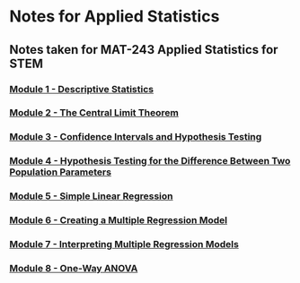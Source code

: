 # Notes for Applied Statistics
Notes taken for MAT-243 Applied Statistics for STEM
---
### [Module 1 - Descriptive Statistics](/Descriptive_Statistics/README.md)
### [Module 2 - The Central Limit Theorem](/The_Central_Limit_Theorem/README.md)
### [Module 3 - Confidence Intervals and Hypothesis Testing](/Confidence_Intervals_and_Hypothesis_Testing/README.md)
### [Module 4 - Hypothesis Testing for the Difference Between Two Population Parameters](/Hypothesis_Testing_for_the_Difference_Between_Two_Population_Parameters/README.md)
### [Module 5 - Simple Linear Regression](/Simple_Linear_Regression/README.md)
### [Module 6 - Creating a Multiple Regression Model](/Creating_a_Multiple_Regression_Model/README.md)
### [Module 7 - Interpreting Multiple Regression Models](/Interpreting_Multiple_Regression_Models/README.md)
### [Module 8 - One-Way ANOVA](/One-Way_ANOVA/README.md)
